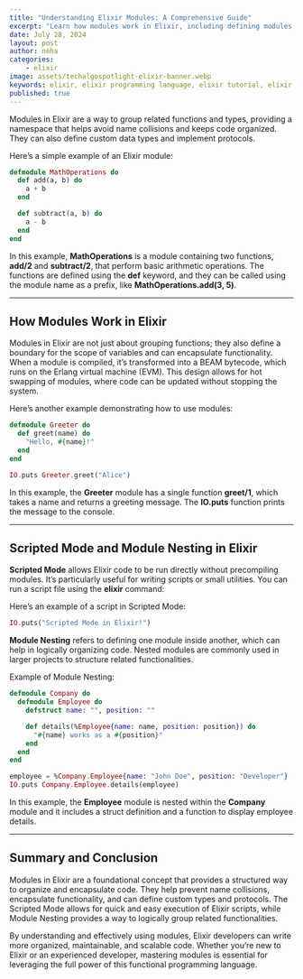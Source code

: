 ```yaml
---
title: "Understanding Elixir Modules: A Comprehensive Guide"
excerpt: "Learn how modules work in Elixir, including defining modules, using modules in scripted mode, and nesting modules. This guide covers the basics of Elixir modules and how they help organize code."
date: July 28, 2024
layout: post
author: neha
categories:
    - elixir
image: assets/techalgospotlight-elixir-banner.webp
keywords: elixir, elixir programming language, elixir tutorial, elixir for beginners, functional programming, elixir modules, elixir code organization
published: true
---
```


Modules in Elixir are a way to group related functions and types, providing a namespace that helps avoid name collisions and keeps code organized. They can also define custom data types and implement protocols.

Here’s a simple example of an Elixir module:

```elixir
defmodule MathOperations do
  def add(a, b) do
    a + b
  end

  def subtract(a, b) do
    a - b
  end
end
```


In this example, **MathOperations** is a module containing two functions, **add/2** and **subtract/2**, that perform basic arithmetic operations. The functions are defined using the **def** keyword, and they can be called using the module name as a prefix, like **MathOperations.add(3, 5)**.

* * *

How Modules Work in Elixir
--------------------------

Modules in Elixir are not just about grouping functions; they also define a boundary for the scope of variables and can encapsulate functionality. When a module is compiled, it’s transformed into a BEAM bytecode, which runs on the Erlang virtual machine (EVM). This design allows for hot swapping of modules, where code can be updated without stopping the system.

Here’s another example demonstrating how to use modules:

```elixir
defmodule Greeter do
  def greet(name) do
    "Hello, #{name}!"
  end
end

IO.puts Greeter.greet("Alice")
```


In this example, the **Greeter** module has a single function **greet/1**, which takes a name and returns a greeting message. The **IO.puts** function prints the message to the console.

* * *

Scripted Mode and Module Nesting in Elixir
------------------------------------------

**Scripted Mode** allows Elixir code to be run directly without precompiling modules. It’s particularly useful for writing scripts or small utilities. You can run a script file using the **elixir** command:

Here’s an example of a script in Scripted Mode:

```elixir
IO.puts("Scripted Mode in Elixir!")
```


**Module Nesting** refers to defining one module inside another, which can help in logically organizing code. Nested modules are commonly used in larger projects to structure related functionalities.

Example of Module Nesting:

```elixir
defmodule Company do
  defmodule Employee do
    defstruct name: "", position: ""

    def details(%Employee{name: name, position: position}) do
      "#{name} works as a #{position}"
    end
  end
end

employee = %Company.Employee{name: "John Doe", position: "Developer"}
IO.puts Company.Employee.details(employee)
```


In this example, the **Employee** module is nested within the **Company** module and it includes a struct definition and a function to display employee details.

* * *

Summary and Conclusion
----------------------

Modules in Elixir are a foundational concept that provides a structured way to organize and encapsulate code. They help prevent name collisions, encapsulate functionality, and can define custom types and protocols. The Scripted Mode allows for quick and easy execution of Elixir scripts, while Module Nesting provides a way to logically group related functionalities.

By understanding and effectively using modules, Elixir developers can write more organized, maintainable, and scalable code. Whether you’re new to Elixir or an experienced developer, mastering modules is essential for leveraging the full power of this functional programming language.